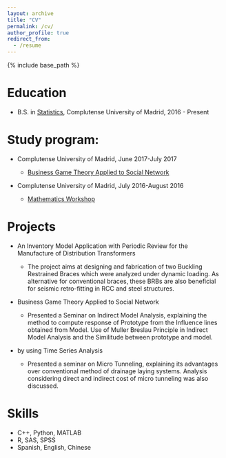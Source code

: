 ```yaml
---
layout: archive
title: "CV"
permalink: /cv/
author_profile: true
redirect_from:
  - /resume
---
```


{% include base_path %}

Education
======
* B.S. in [Statistics](https://estudiosestadisticos.ucm.es/), Complutense University of Madrid, 2016 - Present


Study program:
======
* Complutense University of Madrid, June 2017-July 2017
  * [Business Game Theory Applied to Social Network](https://www.ucm.es/escuelacomplutense/b16) 

* Complutense University of Madrid, July 2016-August 2016
  * [Mathematics Workshop](https://estudiosestadisticos.ucm.es/taller-matematico-para-alumnos-de-nuevo-ingreso-en-el-grado-de-estadistica-aplicada) 

Projects
======
* An Inventory Model Application with Periodic Review for the Manufacture of Distribution Transformers
  * The project aims at designing and fabrication of two Buckling Restrained Braces which were analyzed
under dynamic loading. As alternative for conventional braces, these BRBs are also beneficial for seismic retro-fitting in RCC and steel structures.

* Business Game Theory Applied to Social Network
  * Presented a Seminar on Indirect Model Analysis, explaining the method to compute response of Prototype from the Influence lines obtained from Model. Use of Muller Breslau Principle in Indirect Model
Analysis and the Similitude between prototype and model.

* by using Time Series Analysis
  * Presented a seminar on Micro Tunneling, explaining its advantages over conventional method of drainage
laying systems. Analysis considering direct and indirect cost of micro tunneling was also discussed.


Skills
======
* C++, Python, MATLAB
* R, SAS, SPSS
* Spanish, English, Chinese
